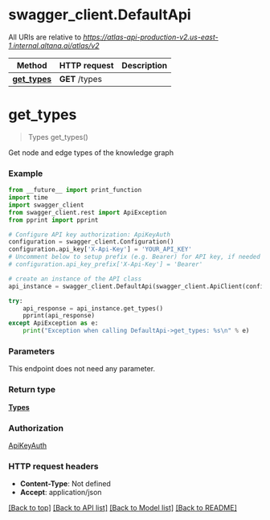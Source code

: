 # swagger_client.DefaultApi

All URIs are relative to *https://atlas-api-production-v2.us-east-1.internal.altana.ai/atlas/v2*

Method | HTTP request | Description
------------- | ------------- | -------------
[**get_types**](DefaultApi.md#get_types) | **GET** /types | 

# **get_types**
> Types get_types()



Get node and edge types of the knowledge graph

### Example
```python
from __future__ import print_function
import time
import swagger_client
from swagger_client.rest import ApiException
from pprint import pprint

# Configure API key authorization: ApiKeyAuth
configuration = swagger_client.Configuration()
configuration.api_key['X-Api-Key'] = 'YOUR_API_KEY'
# Uncomment below to setup prefix (e.g. Bearer) for API key, if needed
# configuration.api_key_prefix['X-Api-Key'] = 'Bearer'

# create an instance of the API class
api_instance = swagger_client.DefaultApi(swagger_client.ApiClient(configuration))

try:
    api_response = api_instance.get_types()
    pprint(api_response)
except ApiException as e:
    print("Exception when calling DefaultApi->get_types: %s\n" % e)
```

### Parameters
This endpoint does not need any parameter.

### Return type

[**Types**](Types.md)

### Authorization

[ApiKeyAuth](../README.md#ApiKeyAuth)

### HTTP request headers

 - **Content-Type**: Not defined
 - **Accept**: application/json

[[Back to top]](#) [[Back to API list]](../README.md#documentation-for-api-endpoints) [[Back to Model list]](../README.md#documentation-for-models) [[Back to README]](../README.md)

